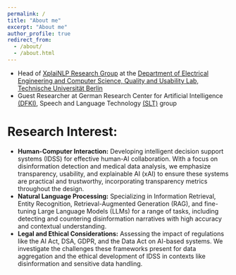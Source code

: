 ```yaml
---
permalink: /
title: "About me"
excerpt: "About me"
author_profile: true
redirect_from: 
  - /about/
  - /about.html
---
```


- Head of [XplaiNLP Research Group](https://www.tu.berlin/qu/forschung/forschungsgruppen/xplainlp) at the [Department of Electrical Engineering and Computer Science, Quality and Usability Lab, Technische Universität Berlin](https://www.qu.tu-berlin.de/menue/qu/parameter/en/)
- Guest Researcher at German Research Center for Artificial Intelligence [(DFKI)](https://www.dfki.de/web/), Speech and Language Technology [(SLT)](https://www.dfki.de/web/forschung/forschungsbereiche/speech-and-language-technology/) group



Research Interest: 
======
- **Human-Computer Interaction:** Developing intelligent decision support systems (IDSS) for effective human-AI collaboration. With a focus on disinformation detection and medical data analysis, we emphasize transparency, usability, and explainable AI (xAI) to ensure these systems are practical and trustworthy, incorporating transparency metrics throughout the design.
- **Natural Language Processing:** Specializing in Information Retrieval, Entity Recognition, Retrieval-Augmented Generation (RAG), and fine-tuning Large Language Models (LLMs) for a range of tasks, including detecting and countering disinformation narratives with high accuracy and contextual understanding.
- **Legal and Ethical Considerations:** Assessing the impact of regulations like the AI Act, DSA, GDPR, and the Data Act on AI-based systems. We investigate the challenges these frameworks present for data aggregation and the ethical development of IDSS in contexts like disinformation and sensitive data handling.


